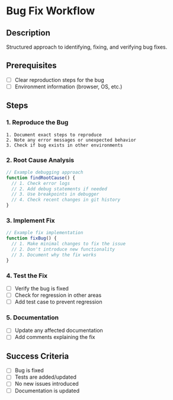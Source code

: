 # Bug Fix Workflow

## Description
Structured approach to identifying, fixing, and verifying bug fixes.

## Prerequisites
- [ ] Clear reproduction steps for the bug
- [ ] Environment information (browser, OS, etc.)

## Steps

### 1. Reproduce the Bug
```
1. Document exact steps to reproduce
2. Note any error messages or unexpected behavior
3. Check if bug exists in other environments
```

### 2. Root Cause Analysis
```typescript
// Example debugging approach
function findRootCause() {
  // 1. Check error logs
  // 2. Add debug statements if needed
  // 3. Use breakpoints in debugger
  // 4. Check recent changes in git history
}
```

### 3. Implement Fix
```typescript
// Example fix implementation
function fixBug() {
  // 1. Make minimal changes to fix the issue
  // 2. Don't introduce new functionality
  // 3. Document why the fix works
}
```

### 4. Test the Fix
- [ ] Verify the bug is fixed
- [ ] Check for regression in other areas
- [ ] Add test case to prevent regression

### 5. Documentation
- [ ] Update any affected documentation
- [ ] Add comments explaining the fix

## Success Criteria
- [ ] Bug is fixed
- [ ] Tests are added/updated
- [ ] No new issues introduced
- [ ] Documentation is updated
